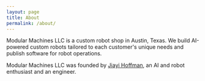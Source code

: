 ```yaml
---
layout: page
title: About
permalink: /about/
---
```


Modular Machines LLC is a custom robot shop in Austin, Texas. We build AI-powered custom robots tailored to each customer's unique needs and publish software for robot operations. 

Modular Machines LLC was founded by [Jiayi Hoffman](https://www.linkedin.com/in/jiayigu/), an AI and robot enthusiast and an engineer. 
